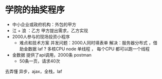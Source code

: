 # 学院的抽奖程序

- 中小企业或政府机构：外包的甲方
- 江 + 浪 ：乙方
甲方提出需求，乙方实现
- 2000人参与的现场投资小程序
    - 难点和技术方案
    并发问题：2000人同时填表单
        解决：服务器分布式 ，借助金数据
    laf ? 多核CPU 
    node 单线程 ， 每个CPU 都可以跑一个线程
- 金数据
    提供了api调用，2000条 postman 
    - 50条一页，请求40次

去弄懂 异步，ajax，全栈，laf